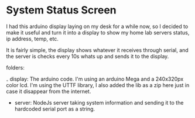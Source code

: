 # System Status Screen

I had this arduino display laying on my desk for a while now, so I decided to make it useful and turn it into a display to show my home lab servers status, ip address, temp, etc.

It is fairly simple, the display shows whatever it receives through serial, and the server is checks every 10s whats up and sends it to the display.

folders:

₋ display: The arduino code. I'm using an arduino Mega and a 240x320px color lcd. I'm using the UTTF library, I also added the lib as a zip here just in case it disappear from the internet.

- server: NodeJs server taking system information and sending it to the hardcoded serial port as a string.